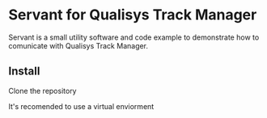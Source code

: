 # Servant for Qualisys Track Manager

Servant is a small utility software and code example to demonstrate how to comunicate with Qualisys Track Manager.

## Install

Clone the repository

It's recomended to use a virtual enviorment


